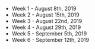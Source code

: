 <ul class="dates">
<li> Week 1 - August 8th, 2019</li>
<li> Week 2 - August 15th, 2019</li>
<li> Week 3 - August 22nd, 2019</li>
<li> Week 4 - August 29th, 2019</li>
<li> Week 5 - September 5th, 2019</li>
<li> Week 6 - September 12th, 2019</li>
</ul>
